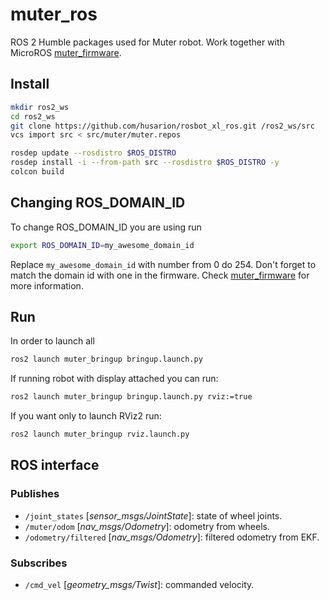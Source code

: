 # muter_ros

ROS 2 Humble packages used for Muter robot. Work together with MicroROS [muter_firmware](https://github.com/KAIR-RoboLab/muter_firmware).

## Install

``` bash
mkdir ros2_ws
cd ros2_ws
git clone https://github.com/husarion/rosbot_xl_ros.git /ros2_ws/src 
vcs import src < src/muter/muter.repos

rosdep update --rosdistro $ROS_DISTRO
rosdep install -i --from-path src --rosdistro $ROS_DISTRO -y
colcon build
```

## Changing ROS_DOMAIN_ID

To change ROS_DOMAIN_ID you are using run
``` bash
export ROS_DOMAIN_ID=my_awesome_domain_id
```
Replace `my_awesome_domain_id` with number from 0 do 254. Don't forget to match the domain id with one in the firmware. Check [muter_firmware](https://github.com/KAIR-RoboLab/muter_firmware) for more information.

## Run

In order to launch all 

``` bash
ros2 launch muter_bringup bringup.launch.py
```

If running robot with display attached you can run:

``` bash
ros2 launch muter_bringup bringup.launch.py rviz:=true
```

If you want only to launch RViz2 run:
``` bash
ros2 launch muter_bringup rviz.launch.py
```

## ROS interface

### Publishes

- `/joint_states` [*sensor_msgs/JointState*]: state of wheel joints.
- `/muter/odom` [*nav_msgs/Odometry*]: odometry from wheels.
- `/odometry/filtered` [*nav_msgs/Odometry*]: filtered odometry from EKF.


### Subscribes

- `/cmd_vel` [*geometry_msgs/Twist*]: commanded velocity.